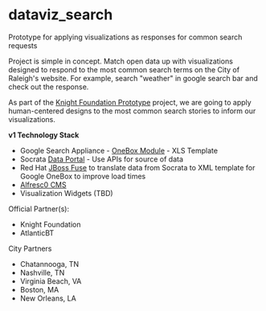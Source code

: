 # dataviz_search
Prototype for applying visualizations as responses for common search requests

Project is simple in concept. Match open data up with visualizations designed to respond to the most common search terms on the City of Raleigh's website. For example, search "weather" in google search bar and check out the response.

As part of the [Knight Foundation Prototype](http://www.knightfoundation.org/grants/201551998/) project, we are going to apply human-centered designs to the most common search stories to inform our visualizations. 

**v1 Technology Stack**

* Google Search Appliance - [OneBox Module](https://www.google.com/support/enterprise/static/gsa/docs/admin/72/gsa_doc_set/oneboxguide/oneboxguide.html) - XLS Template
* Socrata [Data Portal](https://data.raleighnc.gov/) - Use APIs for source of data
* Red Hat [JBoss Fuse](http://developers.redhat.com/products/fuse/overview/?referrer=jbd) to translate data from Socrata to XML template for Google OneBox to improve load times
* [Alfresc0 CMS](https://www.alfresco.com/)
* Visualization Widgets (TBD)

Official Partner(s):
* Knight Foundation
* AtlanticBT

City Partners
* Chatannooga, TN
* Nashville, TN
* Virginia Beach, VA
* Boston, MA
* New Orleans, LA
